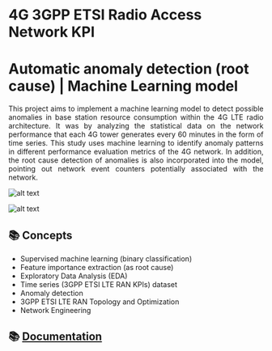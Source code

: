 
# 4G 3GPP ETSI Radio Access Network KPI

# Automatic anomaly detection (root cause) | Machine Learning model

<p align="justify">
This project aims to implement a machine learning model to detect possible anomalies in base station resource consumption within the 4G LTE radio architecture. It was by analyzing the statistical data on the network performance that each 4G tower generates every 60 minutes in the form of time series. This study uses machine learning to identify anomaly patterns in different performance evaluation metrics of the 4G network. In addition, the root cause detection of anomalies is also incorporated into the model, pointing out network event counters potentially associated with the network.
</p>

![alt text](https://github.com/marlonffernandes/4G-3GPP-ETSI-machine-learning-anomaly-detection/blob/main/images/RRC%20KPI%20Anomaly.png)

![alt text](https://github.com/marlonffernandes/4G-3GPP-ETSI-machine-learning-anomaly-detection/blob/main/images/Feature%20Importance.png)

## 📚 Concepts
- Supervised machine learning (binary classification)
- Feature importance extraction (as root cause)
- Exploratory Data Analysis (EDA)
- Time series (3GPP ETSI LTE RAN KPIs) dataset
- Anomaly detection
- 3GPP ETSI LTE RAN Topology and Optimization
- Network Engineering

## 📚 [Documentation](https://github.com/marlonffernandes/4G-3GPP-ETSI-machine-learning-anomaly-detection/blob/main/documentation/3GPP-ETSI-4G-Anomaly-Detection-Machine-Learning.pdf)

